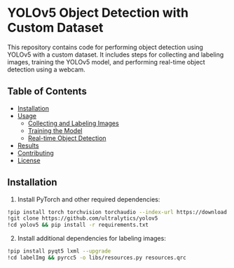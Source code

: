 # YOLOv5 Object Detection with Custom Dataset

This repository contains code for performing object detection using YOLOv5 with a custom dataset. It includes steps for collecting and labeling images, training the YOLOv5 model, and performing real-time object detection using a webcam.

## Table of Contents

- [Installation](#installation)
- [Usage](#usage)
  - [Collecting and Labeling Images](#collecting-and-labeling-images)
  - [Training the Model](#training-the-model)
  - [Real-time Object Detection](#real-time-object-detection)
- [Results](#results)
- [Contributing](#contributing)
- [License](#license)

## Installation

1. Install PyTorch and other required dependencies:

```bash
!pip install torch torchvision torchaudio --index-url https://download.pytorch.org/whl/cu117
!git clone https://github.com/ultralytics/yolov5
!cd yolov5 && pip install -r requirements.txt
```

2. Install additional dependencies for labeling images:

```bash
!pip install pyqt5 lxml --upgrade
!cd labelImg && pyrcc5 -o libs/resources.py resources.qrc
